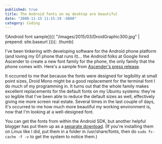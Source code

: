 ```yaml
---
published: true
title: The Android fonts on my desktop are beautiful
date: "2008-11-15 11:15:19 -0800"
category: Coding
---
```


![Android font sample]({{ "/images/2015/03/DroidGraphic300.jpg" | prepend: site.baseurl }}){: .thumb}

I've been tinkering with developing software for the Android phone platform
(and loving my G1 phone that runs it)... the Android folks at Google hired
Ascender to create a new font family for the phone, the only family that the
phone comes with.<!--more--> Here's a sample from
<a href="http://www.ascendercorp.com/pr/pr2007_11_12.html">Ascender's press release</a>.

It occurred to me that because the fonts were designed for legibility at small
point sizes, Droid Mono might be a good replacement for the terminal font I do
much of my programming in. It turns out that the whole family makes excellent
replacements for the default fonts on my Ubuntu systems: they're so legible
that I've been able to reduce the default sizes as well, effectively giving
me more screen real estate. Several times in the last couple of days, it's
occurred to me how much more beautiful my working environment is, now that
I'm looking at a well-designed font.

You can get the fonts from within the Android SDK, but another helpful blogger
has put them up as a <a href="http://damieng.com/blog/2007/11/14/droid-font-family-courtesy-of-google-ascender">separate download</a>. (If you're installing them on Linux like
I did, put them in a folder in /usr/share/fonts, then do `sudo fc-cache -f -v`
to get the system to notice them.)
